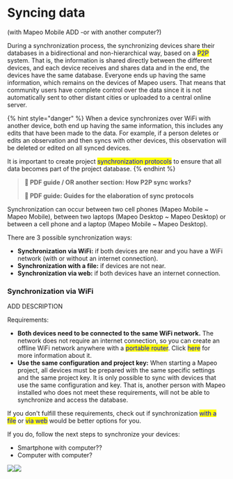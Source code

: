 # Syncing data

(with Mapeo Mobile ADD -or with another computer?)

During a synchronization process, the synchronizing devices share their databases in a bidirectional and non-hierarchical way, based on a <mark style="color:blue;">P2P</mark> system. That is, the information is shared directly between the different devices, and each device receives and shares data and in the end, the devices have the same database. Everyone ends up having the same information, which remains on the devices of Mapeo users. That means that community users have complete control over the data since it is not automatically sent to other distant cities or uploaded to a central online server.&#x20;

{% hint style="danger" %}
When a device synchronizes over WiFi with another device, both end up having the same information, this includes any edits that have been made to the data. For example, if a person deletes or edits an observation and then syncs with other devices, this observation will be deleted or edited on all synced devices.&#x20;

It is important to create project <mark style="color:blue;">synchronization protocols</mark> to ensure that all data becomes part of the project database.&#x20;
{% endhint %}

> **📖 PDF guide / OR another section: How P2P sync works?**
> 
> **📖 PDF guide: Guides for the elaboration of sync protocols**

Synchronization can occur between two cell phones (Mapeo Mobile \~ Mapeo Mobile), between two laptops (Mapeo Desktop \~ Mapeo Desktop) or between a cell phone and a laptop (Mapeo Mobile \~ Mapeo Desktop).&#x20;

There are 3 possible synchronization ways:

* **Synchronization via WiFi:** if both devices are near and you have a WiFi network (with or without an internet connection).
* **Synchronization with a file:** if devices are not near.
* **Synchronization via web:** if both devices have an internet connection.

### Synchronization via WiFi

ADD DESCRIPTION

Requirements:

* **Both devices need to be connected to the same WiFi network.** The network does not require an internet connection, so you can create an offline WiFi network anywhere with a <mark style="color:blue;">portable router</mark>. Click <mark style="color:blue;">here</mark> for more information about it.
* **Use the same configuration and project key:** When starting a Mapeo project, all devices must be prepared with the same specific settings and the same project key. It is only possible to sync with devices that use the same configuration and key. That is, another person with Mapeo installed who does not meet these requirements, will not be able to synchronize and access the database.

If you don't fulfill these requirements, check out if synchronization <mark style="color:blue;">with a file</mark> or <mark style="color:blue;">via web</mark> would be better options for you.&#x20;

If you do, follow the next steps to synchronize your devices:

* Smartphone with computer??
* Computer with computer?

![](https://lh4.googleusercontent.com/GtkQOUPSmIrJ00O3OUCRp9BJFJSgXZXYld322lfwag94Waq4W6-njQyO1nD02Qy8-I\_dKnfATSVRNDq-IG5whmpsMRYyqPLmESjG86RCex-1xy0x23G5A-gYRfMbdA)![](https://lh5.googleusercontent.com/wP-UUu8ItDmOtvWOV5\_jCd1CSe4qwhsKxQN5HMDDnNAnAMlfmr6HZNolX8x-5zGKjxiyCRnbwU3pPis1GPCBuuIkanCJ74ZXgzilKPI4NnmIj-IuGeHFZmDzWJMjWg)

